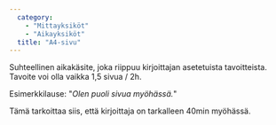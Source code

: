 ```yaml
---
  category: 
    - "Mittayksiköt"
    - "Aikayksiköt"
  title: "A4-sivu"
---
```

Suhteellinen aikakäsite, joka riippuu kirjoittajan asetetuista tavoitteista. Tavoite voi olla vaikka 1,5 sivua / 2h.

Esimerkkilause: "*Olen puoli sivua myöhässä.*"

Tämä tarkoittaa siis, että kirjoittaja on tarkalleen 40min myöhässä.